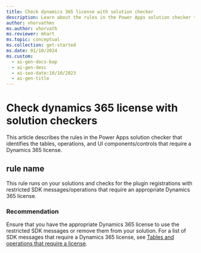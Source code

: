 ```yaml
---
title: Check dynamics 365 license with solution checker
description: Learn about the rules in the Power Apps solution checker that identify tables, operations, and UI components requiring a Dynamics 365 license.
author: vhorvathms
ms.author: vhorvath
ms.reviewer: mhart
ms.topic: conceptual
ms.collection: get-started
ms.date: 01/10/2024
ms.custom:
  - ai-gen-docs-bap
  - ai-gen-desc
  - ai-seo-date:10/10/2023
  - ai-gen-title
---
```


# Check dynamics 365 license with solution checkers

This article describes the rules in the Power Apps solution checker that identifies the tables, operations, and UI components/controls that require a Dynamics 365 license.

## rule name

This rule runs on your solutions and checks for the plugin registrations with restricted SDK messages/operations that require an appropriate Dynamics 365 license. 

### Recommendation

Ensure that you have the appropriate Dynamics 365 license to use the restricted SDK messages or remove them from your solution. For a list of SDK messages that require a Dynamics 365 license, see [Tables and operations that require a license](license-compliance-overview.md#tables-and-operations-that-require-a-license).

